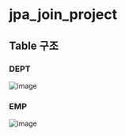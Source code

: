 # jpa_join_project


## Table 구조
### DEPT
![image](https://github.com/user-attachments/assets/b40951fb-19cf-4f76-a79a-ce5ae540f685)
### EMP
![image](https://github.com/user-attachments/assets/468154c2-0efc-4ed9-a354-71130dc7245f)

